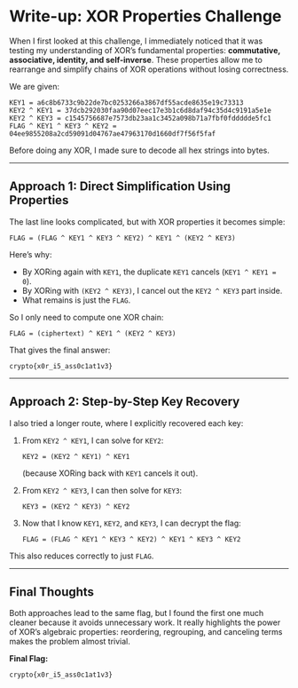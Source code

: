# Write-up: XOR Properties Challenge

When I first looked at this challenge, I immediately noticed that it was testing my understanding of XOR’s fundamental properties: **commutative, associative, identity, and self-inverse**. These properties allow me to rearrange and simplify chains of XOR operations without losing correctness.  

We are given:  

```
KEY1 = a6c8b6733c9b22de7bc0253266a3867df55acde8635e19c73313
KEY2 ^ KEY1 = 37dcb292030faa90d07eec17e3b1c6d8daf94c35d4c9191a5e1e
KEY2 ^ KEY3 = c1545756687e7573db23aa1c3452a098b71a7fbf0fddddde5fc1
FLAG ^ KEY1 ^ KEY3 ^ KEY2 = 04ee9855208a2cd59091d04767ae47963170d1660df7f56f5faf
```

Before doing any XOR, I made sure to decode all hex strings into bytes.  

---

## Approach 1: Direct Simplification Using Properties

The last line looks complicated, but with XOR properties it becomes simple:

```
FLAG = (FLAG ^ KEY1 ^ KEY3 ^ KEY2) ^ KEY1 ^ (KEY2 ^ KEY3)
```

Here’s why:
- By XORing again with `KEY1`, the duplicate `KEY1` cancels (`KEY1 ^ KEY1 = 0`).  
- By XORing with `(KEY2 ^ KEY3)`, I cancel out the `KEY2 ^ KEY3` part inside.  
- What remains is just the `FLAG`.  

So I only need to compute one XOR chain:  

```
FLAG = (ciphertext) ^ KEY1 ^ (KEY2 ^ KEY3)
```

That gives the final answer:

```
crypto{x0r_i5_ass0c1at1v3}
```

---

## Approach 2: Step-by-Step Key Recovery

I also tried a longer route, where I explicitly recovered each key:  

1. From `KEY2 ^ KEY1`, I can solve for `KEY2`:
   ```
   KEY2 = (KEY2 ^ KEY1) ^ KEY1
   ```
   (because XORing back with `KEY1` cancels it out).  

2. From `KEY2 ^ KEY3`, I can then solve for `KEY3`:
   ```
   KEY3 = (KEY2 ^ KEY3) ^ KEY2
   ```

3. Now that I know `KEY1`, `KEY2`, and `KEY3`, I can decrypt the flag:
   ```
   FLAG = (FLAG ^ KEY1 ^ KEY3 ^ KEY2) ^ KEY1 ^ KEY3 ^ KEY2
   ```

This also reduces correctly to just `FLAG`.  

---

## Final Thoughts

Both approaches lead to the same flag, but I found the first one much cleaner because it avoids unnecessary work. It really highlights the power of XOR’s algebraic properties: reordering, regrouping, and canceling terms makes the problem almost trivial.  

**Final Flag:**  
```
crypto{x0r_i5_ass0c1at1v3}
```
